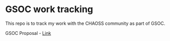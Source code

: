 # GSOC work tracking
This repo is to track my work with the CHAOSS community as part of GSOC.


GSOC Proposal - [Link](https://docs.google.com/document/d/1oUd-G-N4VXh77FRI4PTSWJHoVxGt2WZDNu7JwuFMbW4/edit)